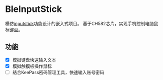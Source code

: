 # BleInputStick

模仿[inputstick](http://inputstick.com/)功能设计的嵌入式项目。 基于CH582芯片，实现手机控制电脑鼠标键盘。

## 功能
- [x] 模拟键盘快速输入文本
- [x] 模拟触摸板操作鼠标
- [ ] 结合KeePass密码管理工具，快速输入账号密码

